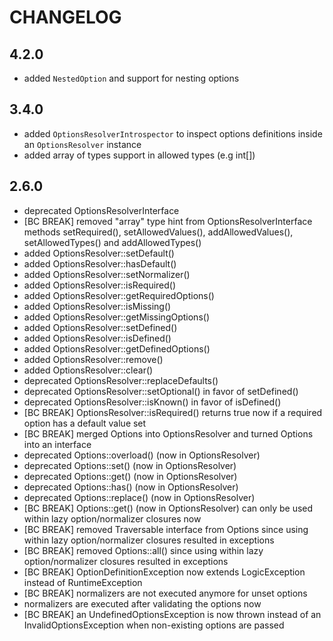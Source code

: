 CHANGELOG
=========

4.2.0
-----

 * added `NestedOption` and support for nesting options

3.4.0
-----

 * added `OptionsResolverIntrospector` to inspect options definitions inside an `OptionsResolver` instance
 * added array of types support in allowed types (e.g int[])

2.6.0
-----

 * deprecated OptionsResolverInterface
 * [BC BREAK] removed "array" type hint from OptionsResolverInterface methods
   setRequired(), setAllowedValues(), addAllowedValues(), setAllowedTypes() and
   addAllowedTypes()
 * added OptionsResolver::setDefault()
 * added OptionsResolver::hasDefault()
 * added OptionsResolver::setNormalizer()
 * added OptionsResolver::isRequired()
 * added OptionsResolver::getRequiredOptions()
 * added OptionsResolver::isMissing()
 * added OptionsResolver::getMissingOptions()
 * added OptionsResolver::setDefined()
 * added OptionsResolver::isDefined()
 * added OptionsResolver::getDefinedOptions()
 * added OptionsResolver::remove()
 * added OptionsResolver::clear()
 * deprecated OptionsResolver::replaceDefaults()
 * deprecated OptionsResolver::setOptional() in favor of setDefined()
 * deprecated OptionsResolver::isKnown() in favor of isDefined()
 * [BC BREAK] OptionsResolver::isRequired() returns true now if a required
   option has a default value set
 * [BC BREAK] merged Options into OptionsResolver and turned Options into an
   interface
 * deprecated Options::overload() (now in OptionsResolver)
 * deprecated Options::set() (now in OptionsResolver)
 * deprecated Options::get() (now in OptionsResolver)
 * deprecated Options::has() (now in OptionsResolver)
 * deprecated Options::replace() (now in OptionsResolver)
 * [BC BREAK] Options::get() (now in OptionsResolver) can only be used within
   lazy option/normalizer closures now
 * [BC BREAK] removed Traversable interface from Options since using within
   lazy option/normalizer closures resulted in exceptions
 * [BC BREAK] removed Options::all() since using within lazy option/normalizer
   closures resulted in exceptions
 * [BC BREAK] OptionDefinitionException now extends LogicException instead of
   RuntimeException
 * [BC BREAK] normalizers are not executed anymore for unset options
 * normalizers are executed after validating the options now
 * [BC BREAK] an UndefinedOptionsException is now thrown instead of an
   InvalidOptionsException when non-existing options are passed
